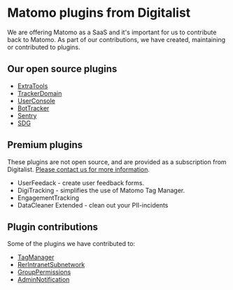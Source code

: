 # Matomo plugins from Digitalist

We are offering Matomo as a SaaS and it's important for us to contribute back to Matomo. As part of our contributions, we have created, maintaining or contributed to plugins.

## Our open source plugins

- [ExtraTools](https://plugins.matomo.org/ExtraTools)
- [TrackerDomain](https://plugins.matomo.org/TrackerDomain)
- [UserConsole](https://plugins.matomo.org/UserConsole)
- [BotTracker](https://plugins.matomo.org/BotTracker)
- [Sentry](https://plugins.matomo.org/Sentry)
- [SDG](https://plugins.matomo.org/SDG)

## Premium plugins

These plugins are not open source, and are provided as a subscription from Digitalist. [Please contact us for more information](https://www.digitalist.se/kontakt).

- UserFeedack - create user feedback forms.
- DigiTracking - simplifies the use of Matomo Tag Manager.
- EngagementTracking
- DataCleaner Extended - clean out your PII-incidents

## Plugin contributions

Some of the plugins we have contributed to:

- [TagManager](https://github.com/matomo-org/tag-manager/)
- [RerIntranetSubnetwork](https://plugins.matomo.org/RerIntranetSubnetwork)
- [GroupPermissions](https://plugins.matomo.org/GroupPermissions)
- [AdminNotification](https://plugins.matomo.org/AdminNotification)
